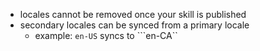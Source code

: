 - locales cannot be removed once your skill is published
- secondary locales can be synced from a primary locale 
    - example: ```en-US``` syncs to ```en-CA``